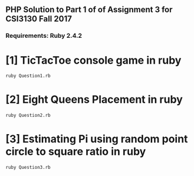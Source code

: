 ## PHP Solution to Part 1 of of Assignment 3 for CSI3130 Fall 2017
### Requirements: Ruby 2.4.2

# [1] TicTacToe console game in ruby
```bash
ruby Question1.rb
```

# [2] Eight Queens Placement in ruby
```bash
ruby Question2.rb
```

# [3] Estimating Pi using random point circle to square ratio in ruby
```bash
ruby Question3.rb
```

